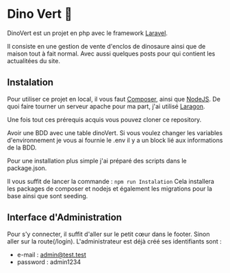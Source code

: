 # Dino Vert 🦖
DinoVert est un projet en php avec le framework [Laravel](https://laravel.com/).

Il consiste en une gestion de vente d'enclos de dinosaure ainsi que de maison tout à fait normal. Avec aussi quelques posts pour qui contient les actualitées du site.

## Instalation
Pour utiliser ce projet en local, il vous faut [Composer](https://getcomposer.org/), ainsi que [NodeJS](https://nodejs.org/en/). De quoi faire tourner un serveur apache pour ma part, j'ai utilisé [Laragon](https://laragon.org/).

Une fois tout ces prérequis acquis vous pouvez cloner ce repository.

Avoir une BDD avec une table dinoVert. Si vous voulez changer les variables d'environnement je vous ai fournie le .env il y a un block lié aux informations de la BDD.

Pour une installation plus simple j'ai préparé des scripts dans le package.json.

Il vous suffit de lancer la commande :
``` npm run Instalation ```
Cela installera les packages de composer et nodejs et également les migrations pour la base ainsi que sont seeding.

## Interface d'Administration
Pour s'y connecter, il suffit d'aller sur le petit cœur dans le footer. Sinon aller sur la route(/login). L'administrateur est déjà créé ses identifiants sont :
- e-mail : admin@test.test
- password : admin1234
